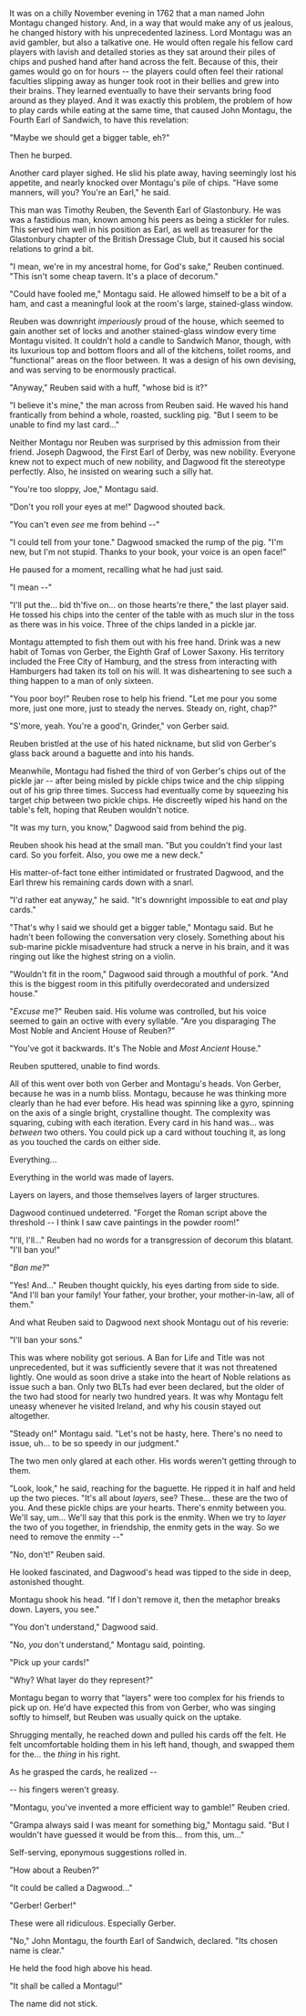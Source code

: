 It was on a chilly November evening in 1762
that a man named John Montagu
changed history.
And,
in a way that would make any of us jealous,
he changed history with his unprecedented laziness.
Lord Montagu was an avid gambler,
but also a talkative one.
He would often regale his fellow card players
with lavish and detailed stories
as they sat around their piles of chips
and pushed hand after hand across the felt.
Because of this, their games would go on for hours --
the players could often feel their rational faculties
slipping away as hunger took root
in their bellies
and grew into their brains.
They learned eventually to have their servants
bring food around as they played.
And it was exactly this problem,
the problem of how to play cards
while eating at the same time,
that caused John Montagu,
the Fourth Earl of Sandwich,
to have this revelation:

"Maybe we should get a bigger table, eh?"

Then he burped.

Another card player sighed.
He slid his plate away,
having seemingly lost his appetite,
and nearly knocked over Montagu's pile of chips.
"Have some manners, will you?
You're an Earl,"
he said.

This man was Timothy Reuben,
the Seventh Earl of Glastonbury.
He was was a fastidious man,
known among his peers
as being a stickler for rules.
This served him well in his position as Earl,
as well as treasurer
for the Glastonbury chapter
of the British Dressage Club,
but it caused his social relations
to grind a bit.

"I mean, we're in my ancestral home,
for God's sake,"
Reuben continued.
"This isn't some cheap tavern.
It's a place of decorum."

"Could have fooled me,"
Montagu said.
He allowed himself to be a bit of a ham,
and cast a meaningful look at the room's
large, stained-glass window.

Reuben was downright *imperiously*
proud of the house,
which seemed to gain another set of locks
and another stained-glass window
every time Montagu visited.
It couldn't hold a candle to Sandwich Manor,
though,
with its luxurious top and bottom floors
and all of the kitchens, toilet rooms,
and "functional" areas on the floor between.
It was a design of his own devising,
and was serving to be enormously practical.

"Anyway,"
Reuben said with a huff,
"whose bid is it?"

"I believe it's mine,"
the man across from Reuben said.
He waved his hand frantically
from behind a whole, roasted,
suckling pig.
"But I seem to be unable to find
my last card..."

Neither Montagu nor Reuben
was surprised by this admission from their friend.
Joseph Dagwood,
the First Earl of Derby,
was new nobility.
Everyone knew not to expect much of new nobility,
and Dagwood fit the stereotype perfectly.
Also, he insisted on wearing such a silly hat.

"You're too sloppy, Joe,"
Montagu said.

"Don't you roll your eyes at me!"
Dagwood shouted back.

"You can't even *see* me from behind --"

"I could tell from your tone."
Dagwood smacked the rump of the pig.
"I'm new,
but I'm not stupid.
Thanks to your book,
your voice is an open face!"

He paused for a moment,
recalling what he had just said.

"I mean --"

"I'll put the...
bid th'five on...
on those hearts're there,"
the last player said.
He tossed his chips into the center of the table
with as much slur in the toss as there was in his voice.
Three of the chips landed in a pickle jar.

Montagu attempted to fish them out with his free hand.
Drink was a new habit of Tomas von Gerber,
the Eighth Graf of Lower Saxony.
His territory included the Free City of Hamburg,
and the stress from interacting with Hamburgers
had taken its toll on his will.
It was disheartening to see such a thing
happen to a man of only sixteen.

"You poor boy!"
Reuben rose to help his friend.
"Let me pour you some more,
just one more,
just to steady the nerves.
Steady on,
right,
chap?"

"S'more, yeah.
You're a good'n, Grinder,"
von Gerber said.

Reuben bristled at the use of his
hated nickname,
but slid von Gerber's glass
back around a baguette
and into his hands.

Meanwhile,
Montagu had fished the third of von Gerber's chips
out of the pickle jar --
after being misled by pickle chips twice
and the chip slipping out of his grip three times.
Success had eventually come by squeezing his target chip
between two pickle chips.
He discreetly wiped his hand on the table's felt,
hoping that Reuben wouldn't notice.

"It was my turn, you know,"
Dagwood said
from behind the pig.

Reuben shook his head
at the small man.
"But you couldn't find your last card.
So you forfeit.
Also, you owe me a new deck."

His matter-of-fact tone
either intimidated or frustrated Dagwood,
and the Earl threw his remaining cards down
with a snarl.

"I'd rather eat anyway,"
he said.
"It's downright impossible to eat
*and* play cards."

"That's why I said we should get a bigger table,"
Montagu said.
But he hadn't been following the conversation very closely.
Something about his sub-marine pickle misadventure
had struck a nerve in his brain,
and it was ringing out like the highest string on a violin.

"Wouldn't fit in the room,"
Dagwood said through a mouthful of pork.
"And this is the biggest room
in this pitifully overdecorated and undersized house."

"*Excuse* me?"
Reuben said.
His volume was controlled,
but his voice seemed to gain an octive
with every syllable.
"Are you disparaging
The Most Noble and Ancient House of Reuben?"

"You've got it backwards.
It's The Noble and *Most Ancient* House."

Reuben sputtered,
unable to find words.

All of this went over both von Gerber and Montagu's heads.
Von Gerber, because he was in a numb bliss.
Montagu, because he was thinking
more clearly than he had ever before.
His head was spinning like a gyro,
spinning on the axis
of a single bright, crystalline thought.
The complexity was squaring,
cubing with each iteration.
Every card in his hand was...
was *between* two others.
You could pick up a card without touching it,
as long as you touched the cards on either side.

Everything...

Everything in the world was made of layers.

Layers on layers,
and those themselves
layers of larger structures.

Dagwood continued undeterred.
"Forget the Roman script above the threshold --
I think I saw cave paintings in the powder room!"

"I'll, I'll..."
Reuben had no words for
a transgression of decorum this blatant.
"I'll ban you!"

"*Ban me?*"

"Yes!
And..."
Reuben thought quickly,
his eyes darting from side to side.
"And I'll ban your family!
Your father, your brother, your mother-in-law,
all of them."

And what Reuben said to Dagwood next
shook Montagu out of his reverie:

"I'll ban your sons."

This was where nobility got serious.
A Ban for Life and Title was not unprecedented,
but it was sufficiently severe
that it was not threatened lightly.
One would as soon drive a stake into the heart
of Noble relations as issue such a ban.
Only two BLTs had ever been declared,
but the older of the two had stood for nearly two hundred years.
It was why Montagu felt uneasy whenever he visited Ireland,
and why his cousin stayed out altogether.

"Steady on!"
Montagu said.
"Let's not be hasty, here.
There's no need to issue, uh...
to be so speedy in our judgment."

The two men only glared at each other.
His words weren't getting through to them.

"Look, look,"
he said,
reaching for the baguette.
He ripped it in half
and held up the two pieces.
"It's all about *layers*, see?
These...
these are the two of you.
And these pickle chips are your hearts.
There's enmity between you.
We'll say, um...
We'll say that this pork is the enmity.
When we try to *layer* the two of you together,
in friendship,
the enmity gets in the way.
So we need to remove the enmity --"

"No, don't!"
Reuben said.

He looked fascinated,
and Dagwood's head was tipped to the side in deep,
astonished thought.

Montagu shook his head.
"If I don't remove it,
then the metaphor breaks down.
Layers, you see."

"You don't understand,"
Dagwood said.

"No,
*you* don't understand,"
Montagu said, pointing.

"Pick up your cards!"

"Why?
What layer do they represent?"

Montagu began to worry that "layers" were too complex
for his friends to pick up on.
He'd have expected this from von Gerber,
who was singing softly to himself,
but Reuben was usually quick on the uptake.

Shrugging mentally,
he reached down and pulled his cards off the felt.
He felt uncomfortable holding them in his left hand,
though,
and swapped them for the...
the *thing* in his right.

As he grasped the cards, he realized --

-- his fingers weren't greasy.

"Montagu,
you've invented a more efficient way to gamble!"
Reuben cried.

"Grampa always said I was meant for something big,"
Montagu said.
"But I wouldn't have guessed it would be from this...
from this, um..."

Self-serving, eponymous suggestions rolled in.

"How about a Reuben?"

"It could be called a Dagwood..."

"Gerber!
Gerber!"

These were all ridiculous.
Especially Gerber.

"No,"
John Montagu,
the fourth Earl of Sandwich,
declared.
"Its chosen name is clear."

He held the food high above his head.

"It shall be called a Montagu!"

The name did not stick.
